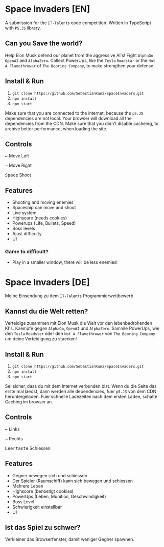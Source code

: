 # Space Invaders [EN]
A submission for the `IT-Talents` code competition.
Written in TypeScript with `P5.JS` library.

## Can you Save the world?
Help Elon Musk defend our planet from the aggressive AI's!
Fight `AlphaGo` `OpenAI` and `AlphaZero`. Collect PowerUps, like the `Tesla` `Roadstar` or the `Not A Flamethrower` of `The Booring Company`, to make strengthen your defense.

## Install & Run

1. `git clone https://github.com/SebastianKunz/SpaceInvaders.git`
2. `npm install`
3. `npm start`

Make sure that you are connected to the internet, because the `p5.JS` dependencies are not local.
Your browser will download all the dependencies from the CDN. Make sure that you didn't disable cacheing, to archive better performance, when loading the site.

## Controls
<kbd>&leftarrow;</kbd> Move Left

<kbd>&rightarrow;</kbd> Move Right

<kbd>Space</kbd> Shoot

## Features
- Shooting and moving enemies
- Spaceship can move and shoot
- Live system
- Highscore (needs cookies)
- Powerups (Life, Bullets, Speed)
- Boss levels
- Ajust difficulty
- UI

### Game to difficult?
- Play in a smaller window, there will be less enemies!

# Space Invaders [DE]
Meine Einsendung zu dem `IT-Talents` Programmierwettbewerb.

## Kannst du die Welt retten?
Verteidige zusammen mit Elon Musk die Welt vor den lebenbedrohenden KI's.
Kaempfe gegen `AlphaGo`, `OpenAI` und `AlphaZero`. Sammle PowerUps, wie den `Tesla` `Roadster` oder den `Not A Flamethrower` von `The Booring Company` um deine Verteidigung zu staerken!

## Install & Run

1. `git clone https://github.com/SebastianKunz/SpaceInvaders.git`
2. `npm install`
3. `npm start`

Sei sicher, dass du mit dem Internet verbunden bist. Wenn du die Seite das erste mal laedst, dann werden alle dependencies, fuer `p5.JS` von dem CDN heruntergeladen. Fuer schnelle Ladezeiten nach dem ersten Laden, schalte Caching im browser an.

## Controls
<kbd>&leftarrow;</kbd> Links

<kbd>&rightarrow;</kbd> Rechts

<kbd>Leertaste</kbd> Schiessen

## Features
- Gegner bewegen sich und schiessen
- Der Spieler (Raumschiff) kann sich bewegen und schiessen
- Mehrere Leben
- Highscore (benoetigt cookies)
- PowerUps (Leben, Munition, Geschwindigkeit)
- Boss Level
- Schwierigkeit einstellbar
- UI

## Ist das Spiel zu schwer?
Verkleiner das Browserfenster, damit weniger Gegner spawnen.
